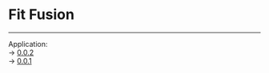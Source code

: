 # Fit Fusion
------------

Application:\
-> [0.0.2](https://drive.google.com/file/d/18Y0zMFOjKcKep9PI2jFGEVIL88p2m72F/view?usp=sharing)\
-> [0.0.1](https://drive.google.com/file/d/1nINy7sH14L8_F-Ckr9kbCcjpywKYN1vl/view?usp=sharing)
